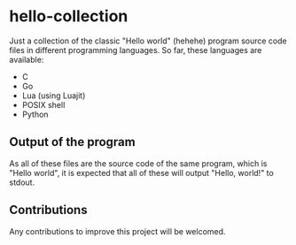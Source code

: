 # hello-collection
Just a collection of the classic "Hello world" (hehehe) program source code files in different programming languages. So far, these languages are available:

* C
* Go
* Lua (using Luajit)
* POSIX shell
* Python

## Output of the program
As all of these files are the source code of the same program, which is "Hello world", it is expected that all of these will output "Hello, world!" to stdout.

## Contributions
Any contributions to improve this project will be welcomed.
